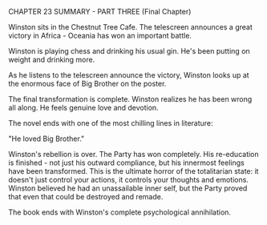 CHAPTER 23 SUMMARY - PART THREE (Final Chapter)

Winston sits in the Chestnut Tree Cafe. The telescreen announces a great victory in Africa - Oceania has won an important battle.

Winston is playing chess and drinking his usual gin. He's been putting on weight and drinking more.

As he listens to the telescreen announce the victory, Winston looks up at the enormous face of Big Brother on the poster.

The final transformation is complete. Winston realizes he has been wrong all along. He feels genuine love and devotion.

The novel ends with one of the most chilling lines in literature:

"He loved Big Brother."

Winston's rebellion is over. The Party has won completely. His re-education is finished - not just his outward compliance, but his innermost feelings have been transformed. This is the ultimate horror of the totalitarian state: it doesn't just control your actions, it controls your thoughts and emotions. Winston believed he had an unassailable inner self, but the Party proved that even that could be destroyed and remade.

The book ends with Winston's complete psychological annihilation.